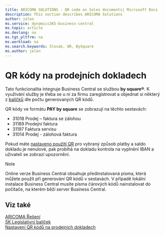 ```yaml
---
title: ARICOMA SOLUTIONS - QR code on Sales documents| Microsoft Docs
description: This section describes ARICOMA Solutions
author: jelen
ms.service: dynamics365-business-central
ms.topic: article
ms.devlang: na
ms.tgt_pltfrm: na
ms.workload: na
ms.search.keywords: Slovak, QR, BySquare
ms.author: jelen
---
```


# QR kódy na prodejních dokladech

Tato funkcionalita integruje Business Central se službou **by square®**. K využívání služby je třeba se u ní za firmu zaregistrovat a objednat si některý z [balíčků](https://app.bysquare.com/App/BalikySluzieb) dle počtu generovaných QR kódů.

QR kódy ve formátu **PAY by square** se zobrazují na těchto sestavách:

- 31018 Prodej – faktura se zálohou
- 31189 Prodejní faktura
- 31197 Faktura servisu
- 31014 Prodej - zálohová faktura

Pokud máte [nastaveno použití QR](sk-qr-bysquare-setup) pro vybraný způsob platby a saldo dokladu je nenulové, pak probíhá na dokladu kontrola na vyplnění IBAN a uživateli se zobrazí upozornění.

> [!NOTE]
> Online verze Business Central obsahuje předinstalovaná písma, která můžete použít při generování QR kódů v sestavách. V případě lokální instalace Business Central musíte písma čárových kódů nainstalovat do počítače, na kterém běží server Business Central.

## Viz také

[ARICOMA Řešení](solutions.md)  
[SK Legislativní balíček](sk-legislative-pack.md)  
[Nastavení QR kódů na prodejních dokladech](sk-qr-bysquare-setup.md)  
